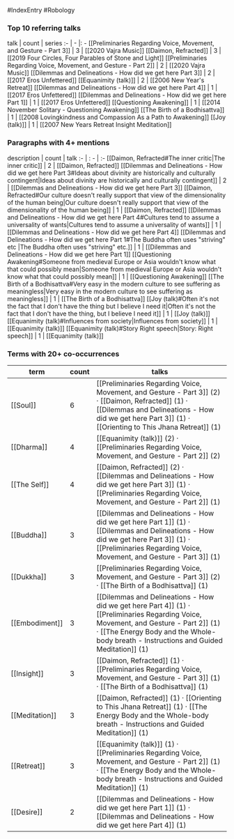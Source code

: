 #IndexEntry #Robology

### Top 10 referring talks
talk | count | series
:- | - |: -
[[Preliminaries Regarding Voice, Movement, and Gesture - Part 3]] | 3 | [[2020 Vajra Music]]
[[Daimon, Refracted]] | 3 | [[2019 Four Circles, Four Parables of Stone and Light]]
[[Preliminaries Regarding Voice, Movement, and Gesture - Part 2]] | 2 | [[2020 Vajra Music]]
[[Dilemmas and Delineations - How did we get here Part 3]] | 2 | [[2017 Eros Unfettered]]
[[Equanimity (talk)]] | 2 | [[2006 New Year's Retreat]]
[[Dilemmas and Delineations - How did we get here Part 4]] | 1 | [[2017 Eros Unfettered]]
[[Dilemmas and Delineations - How did we get here Part 1]] | 1 | [[2017 Eros Unfettered]]
[[Questioning Awakening]] | 1 | [[2014 November Solitary - Questioning Awakening]]
[[The Birth of a Bodhisattva]] | 1 | [[2008 Lovingkindness and Compassion As a Path to Awakening]]
[[Joy (talk)]] | 1 | [[2007 New Years Retreat Insight Meditation]]

### Paragraphs with 4+ mentions
description | count | talk
:- | : - | :-
[[Daimon, Refracted#The inner critic\|The inner critic]] | 2 | [[Daimon, Refracted]]
[[Dilemmas and Delineations - How did we get here Part 3#Ideas about divinity are historically and culturally contingent\|Ideas about divinity are historically and culturally contingent]] | 2 | [[Dilemmas and Delineations - How did we get here Part 3]]
[[Daimon, Refracted#Our culture doesn't really support that view of the dimensionality of the human being\|Our culture doesn't really support that view of the dimensionality of the human being]] | 1 | [[Daimon, Refracted]]
[[Dilemmas and Delineations - How did we get here Part 4#Cultures tend to assume a universality of wants\|Cultures tend to assume a universality of wants]] | 1 | [[Dilemmas and Delineations - How did we get here Part 4]]
[[Dilemmas and Delineations - How did we get here Part 1#The Buddha often uses "striving" etc \|The Buddha often uses "striving" etc.]] | 1 | [[Dilemmas and Delineations - How did we get here Part 1]]
[[Questioning Awakening#Someone from medieval Europe or Asia wouldn't know what that could possibly mean\|Someone from medieval Europe or Asia wouldn't know what that could possibly mean]] | 1 | [[Questioning Awakening]]
[[The Birth of a Bodhisattva#Very easy in the modern culture to see suffering as meaningless\|Very easy in the modern culture to see suffering as meaningless]] | 1 | [[The Birth of a Bodhisattva]]
[[Joy (talk)#Often it's not the fact that I don't have the thing but I believe I need it\|Often it's not the fact that I don't have the thing, but I believe I need it]] | 1 | [[Joy (talk)]]
[[Equanimity (talk)#Influences from society\|Influences from society]] | 1 | [[Equanimity (talk)]]
[[Equanimity (talk)#Story Right speech\|Story: Right speech]] | 1 | [[Equanimity (talk)]]

### Terms with 20+ co-occurrences
term | count | talks
-|-|-
[[Soul]] | 6 | <span class="counts">[[Preliminaries Regarding Voice, Movement, and Gesture - Part 3]] (2) · [[Daimon, Refracted]] (1) · [[Dilemmas and Delineations - How did we get here Part 3]] (1) · [[Orienting to This Jhana Retreat]] (1)</span> 
[[Dharma]] | 4 | <span class="counts">[[Equanimity (talk)]] (2) · [[Preliminaries Regarding Voice, Movement, and Gesture - Part 2]] (2)</span> 
[[The Self]] | 4 | <span class="counts">[[Daimon, Refracted]] (2) · [[Dilemmas and Delineations - How did we get here Part 3]] (1) · [[Preliminaries Regarding Voice, Movement, and Gesture - Part 2]] (1)</span> 
[[Buddha]] | 3 | <span class="counts">[[Dilemmas and Delineations - How did we get here Part 1]] (1) · [[Dilemmas and Delineations - How did we get here Part 3]] (1) · [[Preliminaries Regarding Voice, Movement, and Gesture - Part 3]] (1)</span> 
[[Dukkha]] | 3 | <span class="counts">[[Preliminaries Regarding Voice, Movement, and Gesture - Part 3]] (2) · [[The Birth of a Bodhisattva]] (1)</span> 
[[Embodiment]] | 3 | <span class="counts">[[Dilemmas and Delineations - How did we get here Part 4]] (1) · [[Preliminaries Regarding Voice, Movement, and Gesture - Part 2]] (1) · [[The Energy Body and the Whole-body breath - Instructions and Guided Meditation]] (1)</span> 
[[Insight]] | 3 | <span class="counts">[[Daimon, Refracted]] (1) · [[Preliminaries Regarding Voice, Movement, and Gesture - Part 3]] (1) · [[The Birth of a Bodhisattva]] (1)</span> 
[[Meditation]] | 3 | <span class="counts">[[Daimon, Refracted]] (1) · [[Orienting to This Jhana Retreat]] (1) · [[The Energy Body and the Whole-body breath - Instructions and Guided Meditation]] (1)</span> 
[[Retreat]] | 3 | <span class="counts">[[Equanimity (talk)]] (1) · [[Preliminaries Regarding Voice, Movement, and Gesture - Part 2]] (1) · [[The Energy Body and the Whole-body breath - Instructions and Guided Meditation]] (1)</span> 
[[Desire]] | 2 | <span class="counts">[[Dilemmas and Delineations - How did we get here Part 1]] (1) · [[Dilemmas and Delineations - How did we get here Part 4]] (1)</span> 

